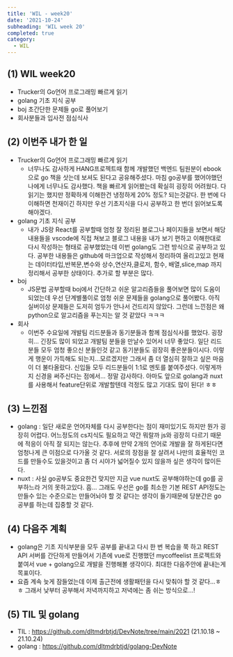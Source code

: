 ```yaml
---
title: 'WIL - week20'
date: '2021-10-24'
subheading: 'WIL week 20'
completed: true
category:
  - WIL
---
```


## (1) WIL week20

- Trucker의 Go언어 프로그래밍 빠르게 읽기
- golang 기초 지식 공부
- boj 초간단한 문제들 go로 풀어보기
- 회사분들과 입사전 점심식사

## (2) 이번주 내가 한 일

- Trucker의 Go언어 프로그래밍 빠르게 읽기
  - 너무나도 감사하게 HANG프로젝트때 함께 개발했던 백엔드 팀원분이 ebook으로 go 책을 삿는데 보셔도 된다고 공유해주셨다. 마침 go공부를 했어야했던 나에게 너무나도 감사했다. 책을 빠르게 읽어봤는데 확실히 굉장히 어려웠다. 다 읽기는 했지만 정확하게 이해한건 냉정하게 20% 정도? 되는것같다. 한 번에 다 이해하면 천재이긴 하지만 우선 기초지식을 다시 공부하고 한 번더 읽어보도록 해야겠다.
- golang 기초 지식 공부
  - 내가 JS랑 React를 공부할때 엄청 잘 정리된 블로그나 페이지들을 보면서 해당 내용들을 vscode에 직접 쳐보고 블로그 내용을 내가 보기 편하고 이해한대로 다시 작성하는 형태로 공부했었는데 이번 golang도 그런 방식으로 공부하고 있다. 공부한 내용들은 github에 마크업으로 작성해서 정리하여 올리고있고 현재는 데이터타입,반복문,변수와 상수,연산자,클로저, 함수, 배열,slice,map 까지 정리해서 공부한 상태이다. 추가로 할 부분은 많다.
- boj
  - JS문법 공부할때 boj에서 간단하고 쉬운 알고리즘들을 풀어보면 많이 도움이 되었는데 우선 단계별풀이로 엄청 쉬운 문제들을 golang으로 풀어봤다. 아직 실버이상 문제들은 도저히 엄두가 안나서 건드리지 않았다. 그런데 느낀점은 왜 python으로 알고리즘을 푸는지는 알 것 같았다 ㅋㅋㅋ
- 회사
  - 이번주 수요일에 개발팀 리드분들과 동기분들과 함께 점심식사를 했었다. 굉장히... 긴장도 많이 되었고 개발팀 분들을 만날수 있어서 너무 좋았다. 일단 리드분들 모두 엄청 좋으신 분들인것 같고 동기분들도 굉장히 좋은분들이시다. 이렇게 행운이 가득해도 되는지...모르겠지만 그래서 좀 더 열심히 잘하고 싶은 마음이 더 불타올랐다. 신입들 모두 리드분들이 1:1로 멘토를 붙여주셨다. 이렇게까지 신경을 써주신다는 점에서... 정말 감사하다. 아마도 앞으로 golang과 nuxt를 사용해서 feature단위로 개발할텐데 걱정도 많고 기대도 많이 된다! ㅎㅎ

## (3) 느낀점

- golang : 일단 새로운 언어자체를 다시 공부한다는 점이 재미있기도 하지만 뭔가 굉장히 어렵다. 어느정도의 cs지식도 필요하고 약간 뭐랄까 js와 굉장히 다르기 때문에 적응이 아직 잘 되지는 않는다. 추후에 만약 2개의 언어로 개발을 잘 하게된다면 엄청나게 큰 이점으로 다가올 것 같다. 서로의 장점을 잘 살려서 나만의 효율적인 코드를 만들수도 있을것이고 좀 더 시야가 넓어질수 있지 않을까 싶은 생각이 많이든다.
- nuxt : 사실 go공부도 중요한건 맞지만 지금 vue nuxt도 공부해야하는데 go를 공부하느라 거의 못하고있다. 흠... 그래도 우선은 go를 최소한 기본 REST API정도는 만들수 있는 수준으로는 만들어놔야 할 것 같다는 생각이 들기때문에 당분간은 go공부를 하는데 집중할 것 같다.

## (4) 다음주 계획

- golang은 기초 지식부분을 모두 공부를 끝내고 다시 한 번 복습을 쭉 하고 REST API 서버를 간단하게 만들어서 기존에 vue로 진행했던 mycoffeelist 프로젝트와 붙여서 vue + golang으로 개발을 진행해볼 생각이다. 최대한 다음주안에 끝내는게 목표이다.
- 요즘 계속 늦게 잠들었는데 이제 출근전에 생활패턴을 다시 맞춰야 할 것 같다...ㅎㅎ 그래서 낮부터 공부해서 저녁까지하고 저녁에는 좀 쉬는 방식으로...!

## (5) TIL 및 golang

- TIL : https://github.com/dltmdrbtjd/DevNote/tree/main/2021 (21.10.18 ~ 21.10.24)
- golang : https://github.com/dltmdrbtjd/golang-DevNote
